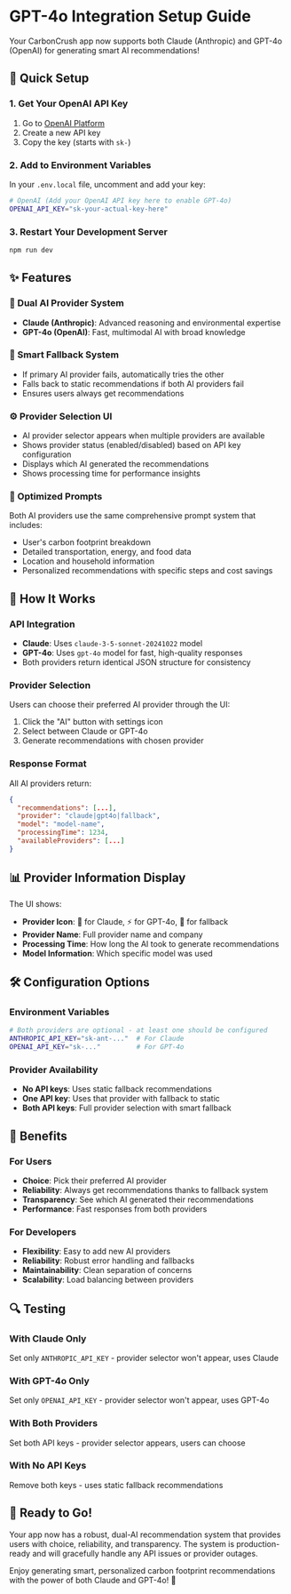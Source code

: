 # GPT-4o Integration Setup Guide

Your CarbonCrush app now supports both Claude (Anthropic) and GPT-4o (OpenAI) for generating smart AI recommendations!

## 🚀 Quick Setup

### 1. Get Your OpenAI API Key
1. Go to [OpenAI Platform](https://platform.openai.com/api-keys)
2. Create a new API key
3. Copy the key (starts with `sk-`)

### 2. Add to Environment Variables
In your `.env.local` file, uncomment and add your key:

```bash
# OpenAI (Add your OpenAI API key here to enable GPT-4o)
OPENAI_API_KEY="sk-your-actual-key-here"
```

### 3. Restart Your Development Server
```bash
npm run dev
```

## ✨ Features

### 🧠 Dual AI Provider System
- **Claude (Anthropic)**: Advanced reasoning and environmental expertise
- **GPT-4o (OpenAI)**: Fast, multimodal AI with broad knowledge

### 🔄 Smart Fallback System
- If primary AI provider fails, automatically tries the other
- Falls back to static recommendations if both AI providers fail
- Ensures users always get recommendations

### ⚙️ Provider Selection UI
- AI provider selector appears when multiple providers are available
- Shows provider status (enabled/disabled) based on API key configuration
- Displays which AI generated the recommendations
- Shows processing time for performance insights

### 🎯 Optimized Prompts
Both AI providers use the same comprehensive prompt system that includes:
- User's carbon footprint breakdown
- Detailed transportation, energy, and food data
- Location and household information
- Personalized recommendations with specific steps and cost savings

## 🔧 How It Works

### API Integration
- **Claude**: Uses `claude-3-5-sonnet-20241022` model
- **GPT-4o**: Uses `gpt-4o` model for fast, high-quality responses
- Both providers return identical JSON structure for consistency

### Provider Selection
Users can choose their preferred AI provider through the UI:
1. Click the "AI" button with settings icon
2. Select between Claude or GPT-4o
3. Generate recommendations with chosen provider

### Response Format
All AI providers return:
```json
{
  "recommendations": [...],
  "provider": "claude|gpt4o|fallback",
  "model": "model-name",
  "processingTime": 1234,
  "availableProviders": [...]
}
```

## 📊 Provider Information Display

The UI shows:
- **Provider Icon**: 🧠 for Claude, ⚡ for GPT-4o, 🔧 for fallback
- **Provider Name**: Full provider name and company
- **Processing Time**: How long the AI took to generate recommendations
- **Model Information**: Which specific model was used

## 🛠️ Configuration Options

### Environment Variables
```bash
# Both providers are optional - at least one should be configured
ANTHROPIC_API_KEY="sk-ant-..."  # For Claude
OPENAI_API_KEY="sk-..."         # For GPT-4o
```

### Provider Availability
- **No API keys**: Uses static fallback recommendations
- **One API key**: Uses that provider with fallback to static
- **Both API keys**: Full provider selection with smart fallback

## 🚀 Benefits

### For Users
- **Choice**: Pick their preferred AI provider
- **Reliability**: Always get recommendations thanks to fallback system
- **Transparency**: See which AI generated their recommendations
- **Performance**: Fast responses from both providers

### For Developers
- **Flexibility**: Easy to add new AI providers
- **Reliability**: Robust error handling and fallbacks
- **Maintainability**: Clean separation of concerns
- **Scalability**: Load balancing between providers

## 🔍 Testing

### With Claude Only
Set only `ANTHROPIC_API_KEY` - provider selector won't appear, uses Claude

### With GPT-4o Only  
Set only `OPENAI_API_KEY` - provider selector won't appear, uses GPT-4o

### With Both Providers
Set both API keys - provider selector appears, users can choose

### With No API Keys
Remove both keys - uses static fallback recommendations

## 🎉 Ready to Go!

Your app now has a robust, dual-AI recommendation system that provides users with choice, reliability, and transparency. The system is production-ready and will gracefully handle any API issues or provider outages.

Enjoy generating smart, personalized carbon footprint recommendations with the power of both Claude and GPT-4o! 🌱